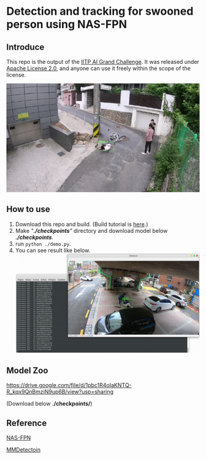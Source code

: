 Detection and tracking for swooned person using NAS-FPN
========

Introduce
-----
This repo is the output of the [IITP AI Grand Challenge](http://www.ai-challenge.kr/). It was released under [Apache License 2.0](https://github.com/blackCmd/nas-fpn/blob/main/LICENSE), and anyone can use it freely within the scope of the license.

![demo image](resources/sample_slow.gif)

How to use
-------
1. Download this repo and build. (Build tutorial is [here](https://mmdetection.readthedocs.io/en/latest/get_started.html#installation).)
2. Make *"**./checkpoints**"* directory and download model below  ***./checkpoints**.*
3. run ```python ./demo.py```.
4. You can see result like below.
![result_image](resources/inference_result.jpeg)


Model Zoo
-------
https://drive.google.com/file/d/1pbc1R4oIaKNTQ-R_kqx9QnBmziN9up6B/view?usp=sharing

(Download below **./checkpoints/**)

Reference
-----
[NAS-FPN](https://arxiv.org/abs/1904.07392)

[MMDetectoin](https://github.com/open-mmlab/mmdetection)


